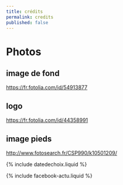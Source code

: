 ```yaml
---
title: crédits
permalink: credits
published: false
---
```


# Photos

## image de fond

<https://fr.fotolia.com/id/54913877>

## logo

<https://fr.fotolia.com/id/44358991>

## image pieds

<http://www.fotosearch.fr/CSP990/k10501209/>

{% include datedechoix.liquid %}

{% include facebook-actu.liquid %}

